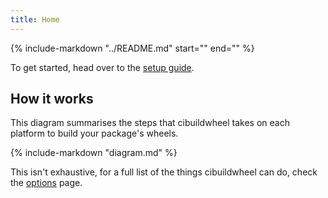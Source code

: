 ```yaml
---
title: Home
---
```


{%
   include-markdown "../README.md"
   start="<!--intro-start-->"
   end="<!--intro-end-->"
%}

To get started, head over to the [setup guide](setup.md).

How it works
------------

This diagram summarises the steps that cibuildwheel takes on each platform to build your package's wheels.

{%
   include-markdown "diagram.md"
%}

This isn't exhaustive, for a full list of the things cibuildwheel can do, check the [options](options.md) page.
